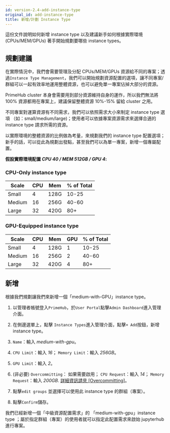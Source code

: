 ```yaml
---
id: version-2.4-add-instance-type
original_id: add-instance-type
title: 新增/計劃 Instance Type
---
```


這份文件說明如何新增 instance type 以及建議新手如何根據實際環境 (CPUs/MEM/GPUs) 著手開始規劃要哪些 instance types。

## 規劃建議

在實際情況中，我們會需要管理及分配 CPUs/MEM/GPUs 資源給不同的專案；透過`Instance Type Management`，我們可以開始規劃資源配置的選項，讓不同專案/群組可以一起有效率地運用整體資源，也可以避免單一專案佔掉大部分的資源。

PrimeHub cluster 本身會需要用到部分資源維持自身的運作，所以我們無法將 100% 資源都用在專案上，建議保留整體資源 10%-15% 留給 cluster 之用。

不同專案對運算資源有不同需求，我們可以依照需求大小來制定 instance type 選項 （如：small/medium/large)；使用者可以依據專案資源需求來選擇合適的 instance type 請求所需的資源。

以實際環境的整體資源的比例做為考量，來規劃我們的 instance type 配置選項；新手的話，可以從此為規劃出發點，甚至我們可以為單一專案，新增一個專屬配置。

**假設實際環境配置 *CPU 40 / MEM 512GB / GPU 4*:**

### CPU-Only instance type

|Scale|CPU|Mem|% of Total|
|-----|---|---|----------|
|Small|4|128G|10-25|
|Medium|16|256G|40-60|
|Large|32|420G|80+|

### GPU-Equipped instance type

|Scale|CPU|Mem|GPU|% of Total|
|-----|---|---|---|----------|
|Small|4|128G|1|10-25|
|Medium|16|256G|2|40-60|
|Large|32|420G|4|80+|

## 新增

根據我們規劃讓我們來新增一個「medium-with-GPU」instance type。

1. 以管理者帳號登入`PrimeHub`，於`User Portal`點擊`Admin Dashboard`進入管理介面。

2. 在側邊選單上，點擊 `Instance Types`進入管理介面，點擊`+ Add`按鈕，新增 instance type。

3. `Name`：輸入 *medium-with-gpu*。

4. `CPU Limit`：輸入 *16*； `Memory Limit`：輸入 *256GB*。

5. `GPU Limit`：輸入 *2*。

6. (非必要) `Overcommitting`： 如果需要啟用； `CPU Request`：輸入 *14*； `Memory Request`：輸入 *200GB*. [詳細資訊請見 [Overcommitting]](https://docs.primehub.io/docs/guide_manual/admin-instancetype#overcommitting-advanced-feature)。

7. 點擊`edit groups` 並選擇可以使用此 instance type 的群組（專案）。

8. 點擊`Confirm`儲存。

我們已經新增一個「中級資源配置需求」的 「medium-with-gpu」instance type ；屬於指定群組（專案）的使用者就可以指定此配置需求來啟始 jupyterhub 進行專案。

